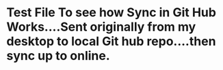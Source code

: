 # Test File To see how Sync in Git Hub Works....Sent originally from my desktop to local Git hub repo....then sync up to online.


